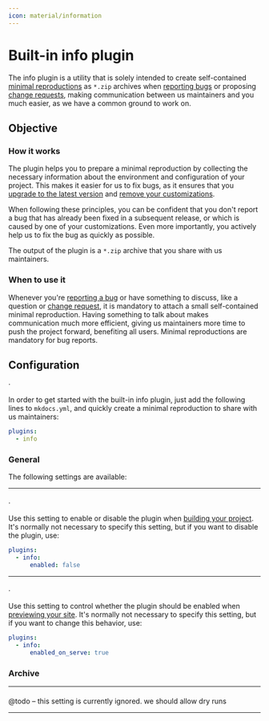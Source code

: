 ```yaml
---
icon: material/information
---
```


# Built-in info plugin

The info plugin is a utility that is solely intended to create self-contained
[minimal reproductions] as `*.zip` archives when [reporting bugs] or proposing
[change requests], making communication between us maintainers and you much
easier, as we have a common ground to work on.

  [minimal reproductions]: ../guides/creating-a-reproduction.md
  [reporting bugs]: ../contributing/reporting-a-bug.md
  [change requests]: ../contributing/requesting-a-change.md

## Objective

### How it works

The plugin helps you to prepare a minimal reproduction by collecting the
necessary information about the environment and configuration of your project.
This makes it easier for us to fix bugs, as it ensures that you
[upgrade to the latest version] and [remove your customizations].

When following these principles, you can be confident that you don't report a
bug that has already been fixed in a subsequent release, or which is caused by
one of your customizations. Even more importantly, you actively help
us to fix the bug as quickly as possible.

The output of the plugin is a `*.zip` archive that you share with us maintainers.

  [Upgrade to the latest version]: ../../contributing/reporting-a-bug/#upgrade-to-latest-version
  [Remove your customizations]: ../../contributing/reporting-a-bug/#remove-customizations


### When to use it

Whenever you're [reporting a bug][reporting bugs] or have something to discuss,
like a question or [change request][change requests], it is mandatory to attach
a small self-contained minimal reproduction. Having something to talk about
makes communication much more efficient, giving us maintainers more time to
push the project forward, benefiting all users. Minimal reproductions are
mandatory for bug reports.

## Configuration

<!-- md:version 9.0.0 --> ·
<!-- md:flag plugin [info] (built-in) -->

In order to get started with the built-in info plugin, just add the following
lines to `mkdocs.yml`, and quickly create a minimal reproduction to share with
us maintainers:

``` yaml
plugins:
  - info
```

  [info]: info.md

### General

The following settings are available:

---

#### <!-- md:setting config.enabled -->

<!-- md:version 9.0.0 --> ·
<!-- md:default `true` -->

Use this setting to enable or disable the plugin when [building your project].
It's normally not necessary to specify this setting, but if you want to disable
the plugin, use:

``` yaml
plugins:
  - info:
      enabled: false
```

  [building your project]: ../creating-your-site.md#building-your-site

---

#### <!-- md:setting config.enabled_on_serve -->

<!-- md:version 9.0.0 --> ·
<!-- md:default `false` -->

Use this setting to control whether the plugin should be enabled when
[previewing your site]. It's normally not necessary to specify this setting,
but if you want to change this behavior, use:

``` yaml
plugins:
  - info:
      enabled_on_serve: true
```

  [previewing your site]: ../creating-your-site.md#previewing-as-you-write

### Archive

---

#### <!-- md:setting config.archive -->

@todo – this setting is currently ignored. we should allow dry runs

---

#### <!-- md:setting config.archive_stop_on_violation -->
